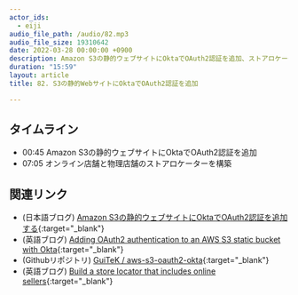 ```yaml
---
actor_ids:
  - eiji
audio_file_path: /audio/82.mp3
audio_file_size: 19310642
date: 2022-03-28 00:00:00 +0900
description: Amazon S3の静的ウェブサイトにOktaでOAuth2認証を追加、ストアロケーターの構築
duration: "15:59"
layout: article
title: 82. S3の静的WebサイトにOktaでOAuth2認証を追加

---
```


## タイムライン

- 00:45 Amazon S3の静的ウェブサイトにOktaでOAuth2認証を追加
- 07:05 オンライン店舗と物理店舗のストアロケーターを構築

## 関連リンク

- (日本語ブログ) [Amazon S3の静的ウェブサイトにOktaでOAuth2認証を追加する](https://shinodogg.com/2022/03/26/adding-oauth2-authentication-to-an-aws-s3-static-bucket-with-okta/){:target="_blank"}
- (英語ブログ) [Adding OAuth2 authentication to an AWS S3 static bucket with Okta](https://www.algolia.com/blog/engineering/adding-oauth2-authentication-to-an-aws-s3-static-bucket-with-okta/){:target="_blank"}
- (Githubリポジトリ) [GuiTeK / aws-s3-oauth2-okta](https://github.com/GuiTeK/aws-s3-oauth2-okta){:target="_blank"}
- (英語ブログ) [Build a store locator that includes online sellers](https://www.algolia.com/blog/engineering/build-a-store-locator-that-includes-online-sellers/){:target="_blank"}